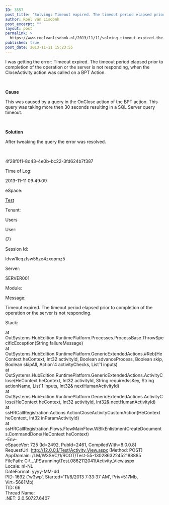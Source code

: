 ```yaml
---
ID: 3557
post_title: 'Solving: Timeout expired. The timeout period elapsed prior to completion of the operation or the server is not responding.'
author: Roel van Lisdonk
post_excerpt: ""
layout: post
permalink: >
  https://www.roelvanlisdonk.nl/2013/11/11/solving-timeout-expired-the-timeout-period-elapsed-prior-to-completion-of-the-operation-or-the-server-is-not-responding/
published: true
post_date: 2013-11-11 15:23:55
---
```

<p>I was getting the error: Timeout expired. The timeout period elapsed prior to completion of the operation or the server is not responding, when the CloseActivity action was called on a BPT Action.</p>  <p>&#160;</p>  <p><strong>Cause</strong></p>  <p>This was caused by a query in the OnClose action of the BPT action. This query was taking more then 30 seconds resulting in a SQL Server query timeout. </p>  <p>&#160;</p>  <p><strong>Solution</strong></p>  <p>After tweaking the query the error was resolved.</p>  <p>&#160;</p>  <p>4f28f0f1-8d43-4e0b-bc22-3fd624b7f387 </p>  <p>Time of Log: </p>  <p>2013-11-11 09:49:09 </p>  <p>eSpace: </p>  <p><u><a href="eSpace_Edit.aspx?EspaceId=12">Test</a></u></p>  <p>Tenant: </p>  <p>Users </p>  <p>User: </p>  <p>(7) </p>  <p>Session Id: </p>  <p>ldvw1leqzfsw55ze4zxopmz5 </p>  <p>Server: </p>  <p>SERVER001 </p>  <p>Module: </p>  <p>Message: </p>  <p>Timeout expired. The timeout period elapsed prior to completion of the operation or the server is not responding. </p>  <p>Stack: </p>  <p>at OutSystems.HubEdition.RuntimePlatform.Processes.ProcessBase.ThrowSpecificException(String failureMessage)   <br />at OutSystems.HubEdition.RuntimePlatform.GenericExtendedActions.#Reb(HeContext heContext, Int32 activityId, Boolean advanceProcess, Boolean skip, Boolean skipAll, Action`4 activityChecks, List`1 inputs)    <br />at OutSystems.HubEdition.RuntimePlatform.GenericExtendedActions.ActivityClose(HeContext heContext, Int32 activityId, String requiredssKey, String actionName, List`1 inputs, Int32&amp; nextHumanActivityId)    <br />at OutSystems.HubEdition.RuntimePlatform.GenericExtendedActions.ActivityClose(HeContext heContext, Int32 activityId, Int32&amp; nextHumanActivityId)    <br />at ssHRCallRegistration.Actions.ActionCloseActivityCustomAction(HeContext heContext, Int32 inParamActivityId)    <br />at ssHRCallRegistration.Flows.FlowMainFlow.WBlkEnlistmentCreateDocuments.CommandDone(HeContext heContext)    <br />-Env-    <br />eSpaceVer: 725 (Id=2492, PubId=2461, CompiledWith=8.0.0.8)    <br />RequestUrl: <a href="http://12.0.0.1/Test/Activity_View.aspx">http://12.0.0.1/Test/Activity_View.aspx</a> (Method: POST)    <br />AppDomain: /LM/W3SVC/1/ROOT/Test-55-130286322452188885    <br />FilePath: C:\...\PS\running\Test.0862112041\Activity_View.aspx    <br />Locale: nl-NL    <br />DateFormat: yyyy-MM-dd    <br />PID: 1692 ('w3wp', Started='11/8/2013 7:33:37 AM', Priv=517Mb, Virt=5661Mb)    <br />TID: 66    <br />Thread Name:     <br />.NET: 2.0.50727.6407</p>